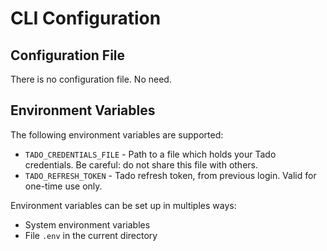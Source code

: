 # CLI Configuration

## Configuration File

There is no configuration file. No need.

## Environment Variables

The following environment variables are supported:

* `TADO_CREDENTIALS_FILE` - Path to a file which holds your Tado credentials. Be careful: do not share this file with others.
* `TADO_REFRESH_TOKEN` - Tado refresh token, from previous login. Valid for one-time use only.


Environment variables can be set up in multiples ways:

* System environment variables
* File `.env` in the current directory
